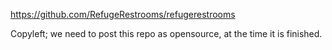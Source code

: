 https://github.com/RefugeRestrooms/refugerestrooms

Copyleft; we need to post this repo as opensource, at the time it is finished.